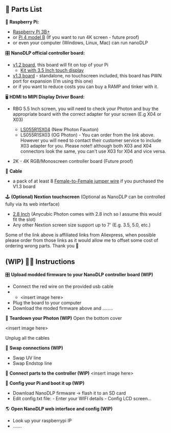 🧰 Parts List
-	
🍓 **Raspberry Pi:**
 - [Raspberry Pi 3B+](https://www.raspberrypi.com/products/raspberry-pi-3-model-b-plus/)
 - or [Pi 4 model B](https://www.raspberrypi.com/products/raspberry-pi-4-model-b/) (If you want to run 4K screen - future proof)
 - or even your computer (Windows, Linux, Mac) can run nanoDLP
 
 🎛️ **NanoDLP official controller board:**

- [v1.2 board](https://s.click.aliexpress.com/e/_A4PsSE), this board will fit on top of your Pi
	- [Kit with 3.5 Inch touch display](https://s.click.aliexpress.com/e/_AqR32I)
- [v1.3 board](https://s.click.aliexpress.com/e/_ABlmN0) - standalone, no touchscreen included, this board has PWN port for expansion (I’m using this one)
- or if  you want to reduce costs you can buy a RAMP and tinker with it.

🖥️ **HDMI to MIPI Display Driver Board:**

- RBG 5.5 Inch screen, you will need to check your Photon and buy the appropriate board with the correct adapter for your screen (E.g X04 or X03)
     - [LS055R1SX04](https://s.click.aliexpress.com/e/_Abuelo) (New Photon Fauxton)
     - LS055R1SX03 (OG Photon) - You can order from the link above. However you will need to contact their customer service to include X03 adapter for you. Please note!! although both X03 and X04 connectors look the same, you can't use X03 for X04 and vice versa.

- 2K - 4K RGB/Monoscreen controller board (Future proof)

🔗 **Cable**

 - a pack of at least 8 [Female-to-Female jumper wire](https://s.click.aliexpress.com/e/_991QzY) if you purchased the V1.3 board

🕹️ **(Optional) Nextion touchscreen**
(Optional as NanoDLP can be controlled fully via its web interface)
 - [2.8 Inch](https://s.click.aliexpress.com/e/_AMSOIS) (Anycubic Photon comes with 2.8 inch so I assume this would fit the slot)
 - Any other Nextion screen size support up to 7' (E.g. 3.5, 5.0, etc.)

Some of the link above is affiliated links from Aliexpress, when possible please order from those links as it would allow me to offset some cost of ordering wrong parts. Thank you 🥰 

(WIP) 👨‍🏫 Instructions
-	
🎛️ **Upload modded firmware to your NanoDLP controller board (WIP)**

- Connect the red wire on the provided usb cable
-	-  \<insert image here>
-	Plug the board to your computer
-	Download the moded firmware above and ........

🔧 **Teardown your Photon (WIP)**
Open the bottom cover

\<insert image here>

Unplug all the cables

🔄 **Swap connections (WIP)**

 - Swap UV line
 - Swap Endstop line

🔌 **Connect parts to the controller (WIP)**
\<insert image here>

🍓 **Config your Pi and boot it up (WIP)**

 - Download NanoDLP firmware -> flash it to an SD card
 - Edit config.txt file:
		- Enter your WIFI details
		- Config LCD screen...
		
🌎 **Open NanoDLP web interface and config (WIP)**
 - Look up your raspberrypi IP
 - .......
